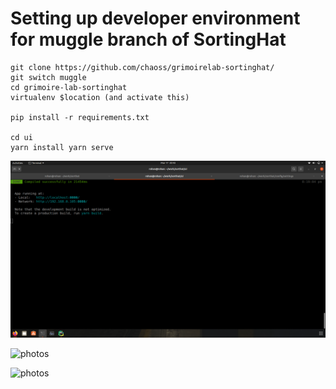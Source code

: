 # Setting up developer environment for muggle branch of SortingHat

```
git clone https://github.com/chaoss/grimoirelab-sortinghat/
git switch muggle
cd grimoire-lab-sortinghat
virtualenv $location (and activate this)

pip install -r requirements.txt

cd ui
yarn install yarn serve
```

![photos](https://github.com/rohanreddych/chaoss-microtasks/blob/main/photos/4ui.png)

![photos](4server.png)


![photos](4.png)
